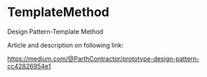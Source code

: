 # TemplateMethod
Design Pattern-Template Method

Article and description on following link:

https://medium.com/@ParthContractor/prototype-design-pattern-cc42826954e1
